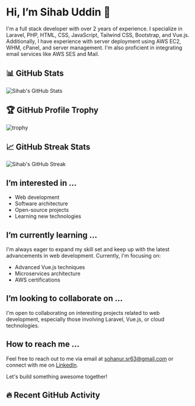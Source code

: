 # Hi, I’m Sihab Uddin 👋

I'm a full stack developer with over 2 years of experience. I specialize in Laravel, PHP, HTML, CSS, JavaScript, Tailwind CSS, Bootstrap, and Vue.js. Additionally, I have experience with server deployment using AWS EC2, WHM, cPanel, and server management. I'm also proficient in integrating email services like AWS SES and Mail.

## 📊 GitHub Stats
![Sihab's GitHub Stats](https://github-readme-stats.vercel.app/api?username=sihab143&show_icons=true&theme=radical&count_private=true&include_all_commits=true&token=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)


## 🏆 GitHub Profile Trophy
![trophy](https://github-profile-trophy.vercel.app/?username=sihab143&theme=onedark&include_all_commits=true&count_private=true&token=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)


## 📈 GitHub Streak Stats
![Sihab's GitHub Streak](https://github-readme-streak-stats.herokuapp.com/?user=sihab143&theme=radical)

## I’m interested in ...
- Web development
- Software architecture
- Open-source projects
- Learning new technologies

## I’m currently learning ...
I'm always eager to expand my skill set and keep up with the latest advancements in web development. Currently, I'm focusing on:
- Advanced Vue.js techniques
- Microservices architecture
- AWS certifications

## I’m looking to collaborate on ...
I'm open to collaborating on interesting projects related to web development, especially those involving Laravel, Vue.js, or cloud technologies.

## How to reach me ...
Feel free to reach out to me via email at sohanur.sr63@gmail.com or connect with me on [LinkedIn](https://www.linkedin.com/in/sihab-uddin).

Let's build something awesome together!

## 🔥 Recent GitHub Activity
<!--START_SECTION:activity-->

<!--END_SECTION:activity-->
